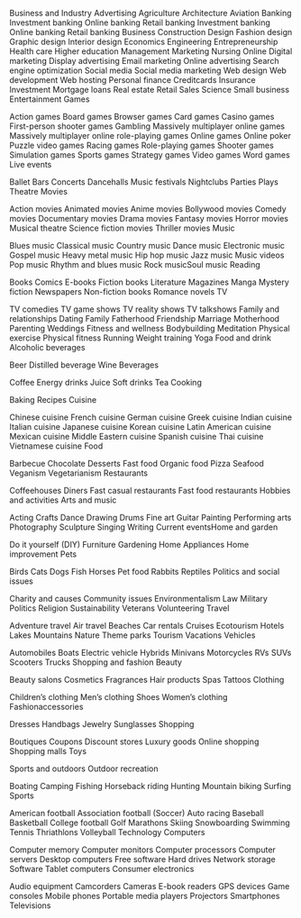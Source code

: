 Business and Industry
Advertising 
Agriculture
Architecture
Aviation
Banking
Investment banking
Online banking
Retail banking
Investment banking
Online banking
Retail banking
Business
Construction
Design
Fashion design
Graphic design
Interior design
Economics
Engineering
Entrepreneurship
Health care 
Higher education
Management
Marketing
Nursing
Online
Digital marketing
Display advertising
Email marketing
Online advertising
Search engine optimization
Social media
Social media marketing
Web design
Web development
Web hosting
Personal finance
Creditcards
Insurance
Investment
Mortgage loans
Real estate
Retail
Sales
Science
Small business
Entertainment
Games

Action games
Board games
Browser games
Card games
Casino games
First-person shooter games
Gambling
Massively multiplayer online games
Massively multiplayer online role-playing games
Online games
Online poker
Puzzle video games
Racing games
Role-playing games
Shooter games
Simulation games
Sports games
Strategy games
Video games
Word games
Live events

Ballet
Bars
Concerts
Dancehalls
Music festivals
Nightclubs
Parties
Plays
Theatre
Movies

Action movies
Animated movies
Anime movies
Bollywood movies
Comedy movies
Documentary movies
Drama movies
Fantasy movies
Horror movies
Musical theatre
Science fiction movies
Thriller movies
Music

Blues music
Classical music
Country music
Dance music
Electronic music
Gospel music
Heavy metal music
Hip hop music
Jazz music
Music videos
Pop music
Rhythm and blues music
Rock musicSoul music
Reading

Books
Comics
E-books
Fiction books
Literature
Magazines
Manga
Mystery fiction
Newspapers
Non-fiction books
Romance novels
TV

TV comedies
TV game shows
TV reality shows
TV talkshows
Family and relationships
Dating
Family
Fatherhood
Friendship
Marriage
Motherhood
Parenting
Weddings
Fitness and wellness
Bodybuilding
Meditation
Physical exercise
Physical fitness
Running
Weight training
Yoga
Food and drink
Alcoholic beverages

Beer
Distilled beverage
Wine
Beverages

Coffee
Energy drinks
Juice
Soft drinks
Tea
Cooking

Baking
Recipes
Cuisine

Chinese cuisine
French cuisine
German cuisine
Greek cuisine
Indian cuisine
Italian cuisine
Japanese cuisine
Korean cuisine
Latin American cuisine
Mexican cuisine
Middle Eastern cuisine
Spanish cuisine
Thai cuisine
Vietnamese cuisine
Food

Barbecue
Chocolate
Desserts
Fast food
Organic food
Pizza
Seafood
Veganism
Vegetarianism
Restaurants

Coffeehouses
Diners
Fast casual restaurants
Fast food restaurants
Hobbies and activities
Arts and music

Acting
Crafts
Dance
Drawing
Drums
Fine art
Guitar
Painting
Performing arts
Photography
Sculpture
Singing
Writing
Current eventsHome and garden

Do it yourself (DIY)
Furniture
Gardening
Home Appliances
Home improvement
Pets

Birds
Cats
Dogs
Fish
Horses
Pet food
Rabbits
Reptiles
Politics and social issues

Charity and causes
Community issues
Environmentalism
Law
Military
Politics
Religion
Sustainability
Veterans
Volunteering
Travel

Adventure travel
Air travel
Beaches
Car rentals
Cruises
Ecotourism
Hotels
Lakes
Mountains
Nature
Theme parks
Tourism
Vacations
Vehicles

Automobiles
Boats
Electric vehicle
Hybrids
Minivans
Motorcycles
RVs
SUVs
Scooters
Trucks
Shopping and fashion
Beauty

Beauty salons
Cosmetics
Fragrances
Hair products
Spas
Tattoos
Clothing

Children’s clothing
Men’s clothing
Shoes
Women’s clothing
Fashionaccessories

Dresses
Handbags
Jewelry
Sunglasses
Shopping

Boutiques
Coupons
Discount stores
Luxury goods
Online shopping
Shopping malls
Toys

Sports and outdoors
Outdoor recreation

Boating
Camping
Fishing
Horseback riding
Hunting
Mountain biking
Surfing
Sports

American football
Association football (Soccer)
Auto racing
Baseball
Basketball
College football
Golf
Marathons
Skiing
Snowboarding
Swimming
Tennis
Thriathlons
Volleyball
Technology
Computers

Computer memory
Computer monitors
Computer processors
Computer servers
Desktop computers
Free software
Hard drives
Network storage
Software
Tablet computers
Consumer electronics

Audio equipment
Camcorders
Cameras
E-book readers
GPS devices
Game consoles
Mobile phones
Portable media players
Projectors
Smartphones
Televisions